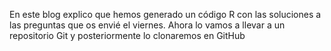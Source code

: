 En este blog explico que hemos generado un código R con las soluciones a las preguntas que os envié el viernes. Ahora lo vamos a llevar a un repositorio Git y posteriormente lo clonaremos en GitHub